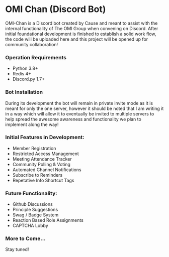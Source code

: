# OMI Chan (Discord Bot)

OMI-Chan is a Discord bot created by Cause and meant to assist with the internal functionality of The OMI Group when convening on Discord. After initial foundational development is finished to establish a solid work flow, the code will be uploaded here and this project will be opened up for community collaboration!

### Operation Requirements
- Python 3.8+
- Redis 4+
- Discord.py 1.7+

### Bot Installation
During its development the bot will remain in private invite mode as it is meant for only the one server, however it should be noted that I am writing it in a way which will allow it to eventually be invited to multiple servers to help spread the awesome awareness and functionality we plan to implement along the way!

### Initial Features in Development:
- Member Registration
- Restricted Access Management
- Meeting Attendance Tracker
- Community Polling & Voting
- Automated Channel Notifications
- Subscribe to Reminders
- Repetative Info Shortcut Tags

### Future Functionality:
- Github Discussions
- Principle Suggestions
- Swag / Badge System
- Reaction Based Role Assignments
- CAPTCHA Lobby

### More to Come...
Stay tuned!
